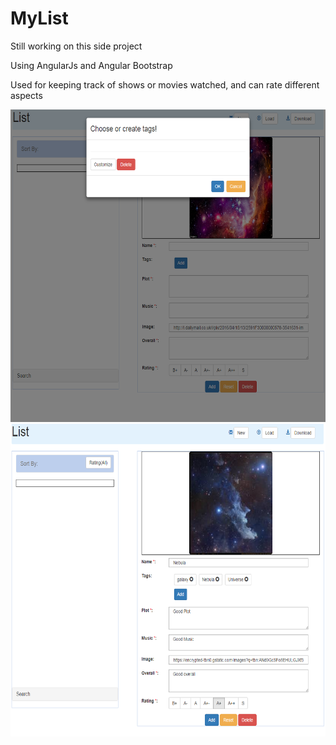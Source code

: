 # MyList
Still working on this side project

Using AngularJs and Angular Bootstrap

Used for keeping track of shows or movies watched, and can rate different aspects 

<img src="https://github.com/AynmShawn4/MyList/blob/master/ScreenShot.PNG" width="550px" height="500px">

<img src="https://github.com/AynmShawn4/MyList/blob/master/ScreenShot-2.PNG" width="550px" height="500px">
